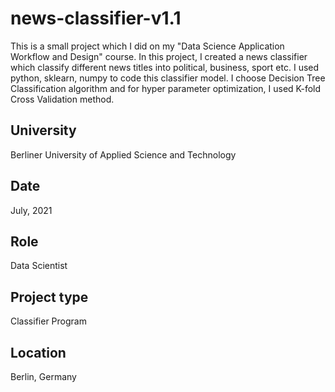 # news-classifier-v1.1 #
This is a small project which I did on my "Data Science Application Workflow and Design" course. In this project, I created a news classifier which classify different news titles into political, business, sport etc. I used python, sklearn, numpy to code this classifier model. I choose Decision Tree Classification algorithm and for hyper parameter optimization, I used K-fold Cross Validation method.

## University ##
Berliner University of Applied Science and Technology

## Date ##
July, 2021

## Role ##
Data Scientist

## Project type ##
Classifier Program

## Location ##
Berlin, Germany
